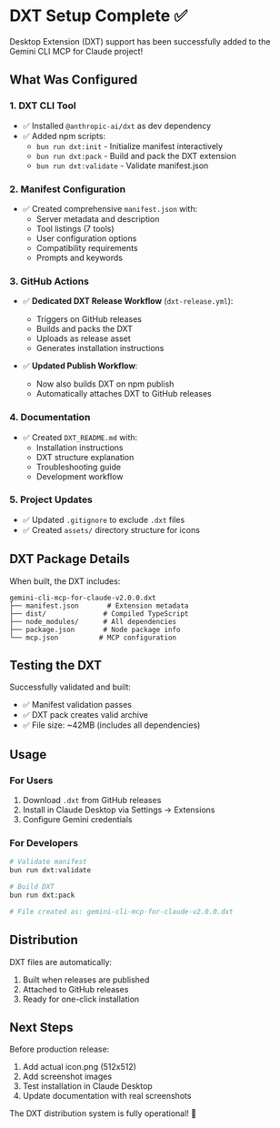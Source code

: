 # DXT Setup Complete ✅

Desktop Extension (DXT) support has been successfully added to the Gemini CLI MCP for Claude project!

## What Was Configured

### 1. DXT CLI Tool
- ✅ Installed `@anthropic-ai/dxt` as dev dependency
- ✅ Added npm scripts:
  - `bun run dxt:init` - Initialize manifest interactively
  - `bun run dxt:pack` - Build and pack the DXT extension
  - `bun run dxt:validate` - Validate manifest.json

### 2. Manifest Configuration
- ✅ Created comprehensive `manifest.json` with:
  - Server metadata and description
  - Tool listings (7 tools)
  - User configuration options
  - Compatibility requirements
  - Prompts and keywords

### 3. GitHub Actions
- ✅ **Dedicated DXT Release Workflow** (`dxt-release.yml`):
  - Triggers on GitHub releases
  - Builds and packs the DXT
  - Uploads as release asset
  - Generates installation instructions

- ✅ **Updated Publish Workflow**:
  - Now also builds DXT on npm publish
  - Automatically attaches DXT to GitHub releases

### 4. Documentation
- ✅ Created `DXT_README.md` with:
  - Installation instructions
  - DXT structure explanation
  - Troubleshooting guide
  - Development workflow

### 5. Project Updates
- ✅ Updated `.gitignore` to exclude `.dxt` files
- ✅ Created `assets/` directory structure for icons

## DXT Package Details

When built, the DXT includes:
```
gemini-cli-mcp-for-claude-v2.0.0.dxt
├── manifest.json       # Extension metadata
├── dist/              # Compiled TypeScript
├── node_modules/      # All dependencies
├── package.json       # Node package info
└── mcp.json          # MCP configuration
```

## Testing the DXT

Successfully validated and built:
- ✅ Manifest validation passes
- ✅ DXT pack creates valid archive
- ✅ File size: ~42MB (includes all dependencies)

## Usage

### For Users
1. Download `.dxt` from GitHub releases
2. Install in Claude Desktop via Settings → Extensions
3. Configure Gemini credentials

### For Developers
```bash
# Validate manifest
bun run dxt:validate

# Build DXT
bun run dxt:pack

# File created as: gemini-cli-mcp-for-claude-v2.0.0.dxt
```

## Distribution

DXT files are automatically:
1. Built when releases are published
2. Attached to GitHub releases
3. Ready for one-click installation

## Next Steps

Before production release:
1. Add actual icon.png (512x512)
2. Add screenshot images
3. Test installation in Claude Desktop
4. Update documentation with real screenshots

The DXT distribution system is fully operational! 🚀